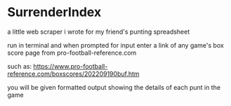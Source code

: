 # SurrenderIndex
a little web scraper i wrote for my friend's punting spreadsheet 

run in terminal and when prompted for input enter a link of any game's box score page from pro-football-reference.com


such as: https://www.pro-football-reference.com/boxscores/202209190buf.htm

you will be given formatted output showing the details of each punt in the game 
